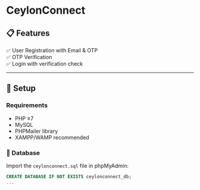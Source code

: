 # CeylonConnect

## 📋 Features

✅ User Registration with Email & OTP  
✅ OTP Verification  
✅ Login with verification check

---

## 🚀 Setup

### Requirements

- PHP ≥7
- MySQL
- PHPMailer library
- XAMPP/WAMP recommended

### 📄 Database

Import the `ceylonconnect.sql` file in phpMyAdmin:

```sql
CREATE DATABASE IF NOT EXISTS ceylonconnect_db;
...
```
